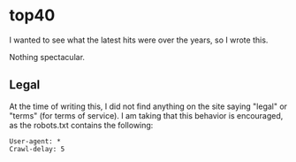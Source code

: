 top40
=====

I wanted to see what the latest hits were over the years, so I wrote this.

Nothing spectacular.



Legal
-----

At the time of writing this, I did not find anything on the site saying 
"legal" or "terms" (for terms of service).  I am taking that this behavior
is encouraged, as the robots.txt contains the following:

    User-agent: *
    Crawl-delay: 5


